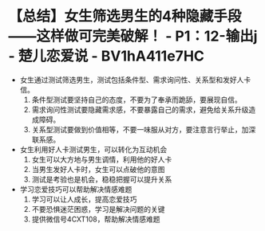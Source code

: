 # 【总结】女生筛选男生的4种隐藏手段——这样做可完美破解！ - P1：12-输出j - 楚儿恋爱说 - BV1hA411e7HC

-   女生通过测试筛选男生，测试包括条件型、需求询问性、关系型和发好人卡信。
    1.  条件型测试要坚持自己的态度，不要为了奉承而跪舔，要展现自信。
    2.  需求询问性测试要隐藏需求感，不要暴露自己的需求，避免给关系升级造成障碍。
    3.  关系型测试要做到价值相等，不要一味服从对方，要注意言行举止，加深联系感。
-   女生利用好人卡测试男生，可以转化为互动机会
    1.  女生可以大方地与男生调情，利用他的好人卡
    2.  当男生发好人卡时，女生可以点破他的意图
    3.  测试是考验也是机会，稳稳把握可以提升关系
-   学习恋爱技巧可以帮助解决情感难题
    1.  学习可以让人成长，提高恋爱技巧
    2.  不要恐惧迷茫困惑，学习是解决问题的关键
    3.  提供微信号4CXT108，帮助解决情感难题